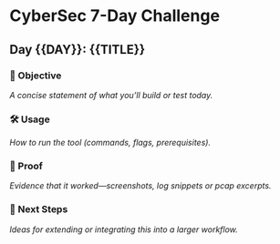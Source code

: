 # CyberSec 7-Day Challenge

## Day {{DAY}}: {{TITLE}}

### 🎯 Objective
_A concise statement of what you’ll build or test today._

### 🛠️ Usage
_How to run the tool (commands, flags, prerequisites)._

### 📸 Proof
_Evidence that it worked—screenshots, log snippets or pcap excerpts._

### 🚀 Next Steps
_Ideas for extending or integrating this into a larger workflow._

